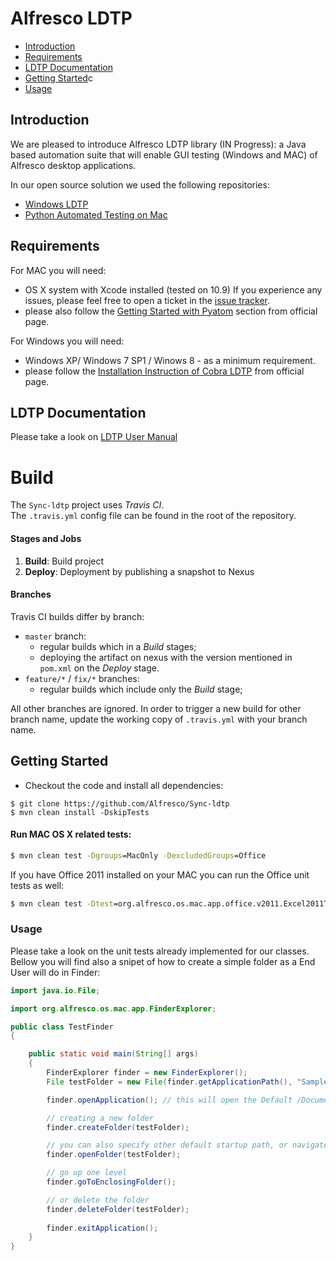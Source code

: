 # Alfresco LDTP
* [Introduction](#introduction)
* [Requirements](#requirements)
* [LDTP Documentation](#ldtp-documentation)
* [Getting Started](#getting-started)c
* [Usage](#usage)

## Introduction
We are pleased to introduce Alfresco LDTP library (IN Progress): a Java based automation suite that will enable GUI testing (Windows and MAC) of Alfresco desktop applications.

In our open source solution we used the following repositories:
* [Windows LDTP](https://github.com/ldtp/cobra)
* [Python Automated Testing on Mac](https://github.com/pyatom/pyatom)

## Requirements

For MAC you will need:
* OS X system with Xcode installed (tested on 10.9)
If you experience any issues, please feel free to open a ticket in the [issue tracker](https://github.com/Alfresco/Sync-ldtp/issues).
* please also follow the [Getting Started with Pyatom](https://github.com/pyatom/pyatom#getting-started) section from official page.

For Windows you will need:
* Windows XP/ Windows 7 SP1 / Winows 8 - as a minimum requirement.
* please follow the [Installation Instruction of Cobra LDTP](https://github.com/ldtp/cobra#download) from official page.

## LDTP Documentation

Please take a look on [LDTP User Manual](http://ldtp.freedesktop.org/user-doc/)

# Build
The `Sync-ldtp` project uses _Travis CI_. \
The `.travis.yml` config file can be found in the root of the repository.


#### Stages and Jobs
1. **Build**: Build project
2. **Deploy**: Deployment by publishing a snapshot to Nexus

#### Branches
Travis CI builds differ by branch:
* `master` branch:
  - regular builds which in a _Build_ stages;
  - deploying the artifact on nexus with the version mentioned in `pom.xml` on the _Deploy_ stage.
* `feature/*` / `fix/*` branches:
  - regular builds which include only the _Build_ stage;

All other branches are ignored.
In order to trigger a new build for other branch name, update the working copy of `.travis.yml` with your branch name.

## Getting Started

* Checkout the code and install all dependencies:
```
$ git clone https://github.com/Alfresco/Sync-ldtp
$ mvn clean install -DskipTests 
```

#### Run MAC OS X related tests:
```cmd
$ mvn clean test -Dgroups=MacOnly -DexcludedGroups=Office
```

If you have Office 2011 installed on your MAC you can run the Office unit tests as well:
```cmd
$ mvn clean test -Dtest=org.alfresco.os.mac.app.office.v2011.Excel2011Test
```

### Usage

Please take a look on the unit tests already implemented for our classes.
Bellow you will find also a snipet of how to create a simple folder as a End User will do in Finder:
```java
import java.io.File;

import org.alfresco.os.mac.app.FinderExplorer;

public class TestFinder
{

    public static void main(String[] args)
    {
        FinderExplorer finder = new FinderExplorer();
        File testFolder = new File(finder.getApplicationPath(), "SampleFolder");

        finder.openApplication(); // this will open the Default /Documents folder of the current user

        // creating a new folder
        finder.createFolder(testFolder);

        // you can also specify other default startup path, or navigate to another folder
        finder.openFolder(testFolder);

        // go up one level
        finder.goToEnclosingFolder();

        // or delete the folder
        finder.deleteFolder(testFolder);
        
        finder.exitApplication();
    }
}
```
